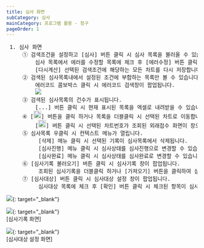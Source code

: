 ```yaml
---
title: 심사 화면
subCategory: 심사
mainCategory: 프로그램 활용 - 청구
pageOrder: 1
---
```


<pre>
 <t2><bold>1. 심사 화면</bold></t2>
     ① 검색조건을 설정하고 [심사] 버튼 클릭 시 심사 목록을 불러올 수 있습니다.
         심사 목록에서 에러를 수정할 목록에 체크 후 [에러수정] 버튼 클릭 시 에러를 수정할 수 있습니다.
         [다시계산] 선택된 검색조건에 해당하는 모든 차트를 다시 저장합니다.
     ② 검색된 심사목록내에서 설정된 조건에 부합하는 목록만 볼 수 있습니다. 
         에러코드 콤보박스 클릭 시 에러코드 검색창이 팝업됩니다.
         <a href="/images/{{page.url}}_4.png" target="_blank"><img src="/images/{{page.url}}_4.png" /></a>
     ③ 검색된 심사목록의 건수가 표시됩니다.
         [...] 버튼 클릭 시 현재 표시된 목록을 엑셀로 내려받을 수 있습니다.
     ④ [<img src="/images/{{page.url}}_btn_1.png"  width="20" height="20">] 버튼을 클릭 하거나 목록을 더블클릭 시 선택된 차트로 이동합니다.
         [<img src="/images/{{page.url}}_btn_2.png"  width="20" height="20">] 버튼 클릭 시 선택된 차트번호가 조회된 외래접수 화면이 창으로 팝업됩니다. 
     ⑤ 심사목록 우클릭 시 컨텍스트 메뉴가 열립니다.
          [삭제] 메뉴 클릭 시 선택된 기록이 심사목록에서 삭제됩니다.
          [심사진행] 메뉴 클릭 시 심사상태를 심사진행으로 변경할 수 있습니다. 
          [심사완료] 메뉴 클릭 시 심사상태를 심사완료로 변경할 수 있습니다. 
     ⑥ [심사기록 불러오기] 버튼 클릭 시 심사기록 창이 팝업됩니다.
          조회된 심사기록을 더블클릭 하거나 [가져오기] 버튼을 클릭하여 심사기록을 불러올 수 있습니다.
     ⑦ [심사대상] 버튼 클릭 시 심사대상 설정 창이 팝업됩니다.
          심사대상 목록에 체크 후 [확인] 버튼 클릭 시 체크된 항목이 심사대상으로 적용됩니다.
</pre>

[![](/images/{{page.url}}_1.png)](/images/{{page.url}}_1.png){: target="_blank"}

[![](/images/{{page.url}}_2.png)](/images/{{page.url}}_2.png){: target="_blank"}
<br/>[심사기록 화면]

[![](/images/{{page.url}}_3.png)](/images/{{page.url}}_3.png){: target="_blank"}
<br/>[심사대상 설정 화면]